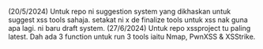 (20/5/2024) Untuk repo ni suggestion system yang dikhaskan untuk suggest xss tools sahaja. setakat ni x de finalize tools untuk xss nak guna apa lagi. ni baru draft system. 
(27/6/2024) Untuk repo xssproject tu paling latest. Dah ada 3 function untuk run 3 tools iaitu Nmap, PwnXSS & XSStrike.

